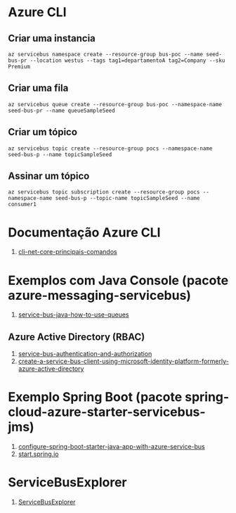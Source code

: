 # Azure CLI

## Criar uma instancia
```
az servicebus namespace create --resource-group bus-poc --name seed-bus-pr --location westus --tags tag1=departamentoA tag2=Company --sku Premium
```

## Criar uma fila
```
az servicebus queue create --resource-group bus-poc --namespace-name seed-bus-pr --name queueSampleSeed 
```

## Criar um tópico

```
az servicebus topic create --resource-group pocs --namespace-name seed-bus-p --name topicSampleSeed 
```

## Assinar um tópico
```
az servicebus topic subscription create --resource-group pocs --namespace-name seed-bus-p --topic-name topicSampleSeed --name consumer1
```


# Documentação Azure CLI

1. [cli-net-core-principais-comandos](https://wilsonsantosnet.medium.com/cli-net-core-principais-comandos-d728b0e16634)

# Exemplos com Java Console (pacote azure-messaging-servicebus)

1. [service-bus-java-how-to-use-queues](https://docs.microsoft.com/en-us/azure/service-bus-messaging/service-bus-java-how-to-use-queues)

## Azure Active Directory (RBAC)

1. [service-bus-authentication-and-authorization](https://docs.microsoft.com/en-us/azure/service-bus-messaging/service-bus-authentication-and-authorization)
1. [create-a-service-bus-client-using-microsoft-identity-platform-formerly-azure-active-directory](https://docs.microsoft.com/en-us/java/api/overview/azure/messaging-servicebus-readme?view=azure-java-stable#create-a-service-bus-client-using-microsoft-identity-platform-formerly-azure-active-directory)


# Exemplo Spring Boot (pacote spring-cloud-azure-starter-servicebus-jms)

1. [configure-spring-boot-starter-java-app-with-azure-service-bus](https://docs.microsoft.com/en-us/azure/developer/java/spring-framework/configure-spring-boot-starter-java-app-with-azure-service-bus)
1. [start.spring.io](https://start.spring.io)

# ServiceBusExplorer

1. [ServiceBusExplorer](https://github.com/paolosalvatori/ServiceBusExplorer)


